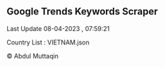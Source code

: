 

## Google Trends Keywords Scraper 
 
Last Update 08-04-2023 , 07:59:21

Country List :
VIETNAM.json



© Abdul Muttaqin 
